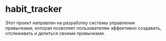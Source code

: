 # habit_tracker
Этот проект направлен на разработку системы управления привычками, которая позволяет пользователям эффективно создавать, отслеживать и делиться своими привычками.
